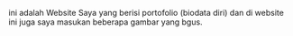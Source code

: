 ini adalah Website Saya yang berisi portofolio (biodata diri) dan di website ini juga saya masukan beberapa gambar yang bgus.
